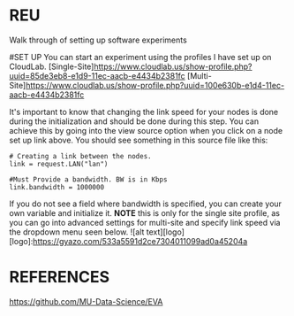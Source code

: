 # REU
Walk through of setting up software experiments

#SET UP
You can start an experiment using the profiles I have set up on CloudLab.
[Single-Site]https://www.cloudlab.us/show-profile.php?uuid=85de3eb8-e1d9-11ec-aacb-e4434b2381fc
[Multi-Site]https://www.cloudlab.us/show-profile.php?uuid=100e630b-e1d4-11ec-aacb-e4434b2381fc

It's important to know that changing the link speed for your nodes is done during the initialization and should be done during this step.
You can achieve this by going into the view source option when you click on a node set up link above. You should see something in this source file like this:
```
# Creating a link between the nodes.
link = request.LAN("lan")

#Must Provide a bandwidth. BW is in Kbps
link.bandwidth = 1000000
```
If you do not see a field where bandwidth is specified, you can create your own variable and initialize it. **NOTE** this is only for the single site profile, as you can go into advanced settings for multi-site and specify link speed via the dropdown menu seen below.
![alt text][logo]
[logo]:https://gyazo.com/533a5591d2ce7304011099ad0a45204a


# REFERENCES
https://github.com/MU-Data-Science/EVA
